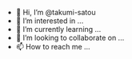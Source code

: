 - 👋 Hi, I’m @takumi-satou
- 👀 I’m interested in ...
- 🌱 I’m currently learning ...
- 💞️ I’m looking to collaborate on ...
- 📫 How to reach me ...

<!---
takumi-satou/takumi-satou is a ✨ special ✨ repository because its `README.md` (this file) appears on your GitHub profile.
You can click the Preview link to take a look at your changes.
--->
